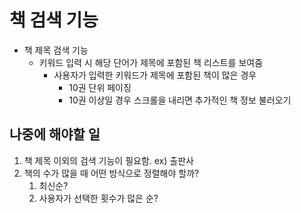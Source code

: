 # 책 검색 기능
- 책 제목 검색 기능
  - 키워드 입력 시 해당 단어가 제목에 포함된 책 리스트를 보여줌
    - 사용자가 입력한 키워드가 제목에 포함된 책이 많은 경우
      - 10권 단위 페이징
      - 10권 이상일 경우 스크롤을 내리면 추가적인 책 정보 불러오기

## 나중에 해야할 일
1. 책 제목 이외의 검색 기능이 필요함. ex) 출판사
2. 책의 수가 많을 때 어떤 방식으로 정렬해야 할까?
   1. 최신순?
   2. 사용자가 선택한 횟수가 많은 순?